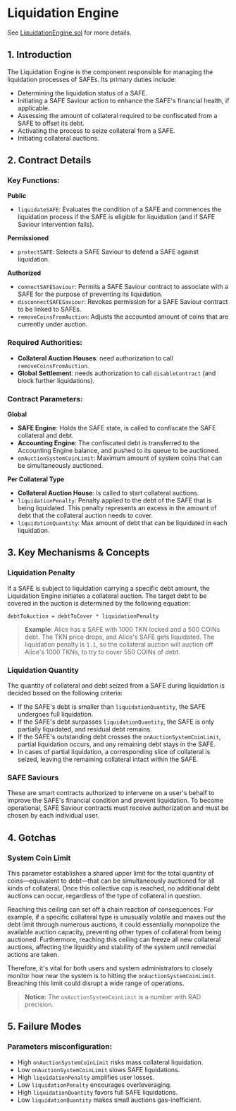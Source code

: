 # Liquidation Engine

See [LiquidationEngine.sol](/src/contracts/LiquidationEngine.sol/contract.LiquidationEngine.html) for more details.

## 1. Introduction

The Liquidation Engine is the component responsible for managing the liquidation processes of SAFEs. Its primary duties include:

- Determining the liquidation status of a SAFE.
- Initiating a SAFE Saviour action to enhance the SAFE's financial health, if applicable.
- Assessing the amount of collateral required to be confiscated from a SAFE to offset its debt.
- Activating the process to seize collateral from a SAFE.
- Initiating collateral auctions.

## 2. Contract Details

### Key Functions:

**Public**

- `liquidateSAFE`: Evaluates the condition of a SAFE and commences the liquidation process if the SAFE is eligible for liquidation (and if SAFE Saviour intervention fails).

**Permissioned**

- `protectSAFE`: Selects a SAFE Saviour to defend a SAFE against liquidation.

**Authorized**

- `connectSAFESaviour`: Permits a SAFE Saviour contract to associate with a SAFE for the purpose of preventing its liquidation.
- `disconnectSAFESaviour`: Revokes permission for a SAFE Saviour contract to be linked to SAFEs.
- `removeCoinsFromAuction`: Adjusts the accounted amount of coins that are currently under auction.

### Required Authorities:

- **Collateral Auction Houses**: need authorization to call `removeCoinsFromAuction`.
- **Global Settlement**: needs authorization to call `disableContract` (and block further liquidations).

### Contract Parameters:

**Global**

- **SAFE Engine**: Holds the SAFE state, is called to confiscate the SAFE collateral and debt.
- **Accounting Engine**: The confiscated debt is transferred to the Accounting Engine balance, and pushed to its queue to be auctioned.
- `onAuctionSystemCoinLimit`: Maximum amount of system coins that can be simultaneously auctioned.

**Per Collateral Type**

- **Collateral Auction House**: Is called to start collateral auctions.
- `liquidationPenalty`: Penalty applied to the debt of the SAFE that is being liquidated. This penalty represents an excess in the amount of debt that the collateral auction needs to cover.
- `liquidationQuantity`: Max amount of debt that can be liquidated in each liquidation.

## 3. Key Mechanisms & Concepts

### Liquidation Penalty

If a SAFE is subject to liquidation carrying a specific debt amount, the Liquidation Engine initiates a collateral auction. The target debt to be covered in the auction is determined by the following equation:

```
debtToAuction = debtToCover * liquidationPenalty
```

> **Example**: Alice has a SAFE with 1000 TKN locked and a 500 COINs debt. The TKN price drops, and Alice's SAFE gets liquidated. The liquidation penalty is `1.1`, so the collateral auction will auction off Alice's 1000 TKNs, to try to cover 550 COINs of debt.

### Liquidation Quantity

The quantity of collateral and debt seized from a SAFE during liquidation is decided based on the following criteria:

- If the SAFE's debt is smaller than `liquidationQuantity`, the SAFE undergoes full liquidation.
- If the SAFE's debt surpasses `liquidationQuantity`, the SAFE is only partially liquidated, and residual debt remains.
- If the SAFE's outstanding debt crosses the `onAuctionSystemCoinLimit`, partial liquidation occurs, and any remaining debt stays in the SAFE.
- In cases of partial liquidation, a corresponding slice of collateral is seized, leaving the remaining collateral intact within the SAFE.

### SAFE Saviours

These are smart contracts authorized to intervene on a user's behalf to improve the SAFE's financial condition and prevent liquidation. To become operational, SAFE Saviour contracts must receive authorization and must be chosen by each individual user.

## 4. Gotchas

### System Coin Limit

This parameter establishes a shared upper limit for the total quantity of coins—equivalent to debt—that can be simultaneously auctioned for all kinds of collateral. Once this collective cap is reached, no additional debt auctions can occur, regardless of the type of collateral in question.

Reaching this ceiling can set off a chain reaction of consequences. For example, if a specific collateral type is unusually volatile and maxes out the debt limit through numerous auctions, it could essentially monopolize the available auction capacity, preventing other types of collateral from being auctioned. Furthermore, reaching this ceiling can freeze all new collateral auctions, affecting the liquidity and stability of the system until remedial actions are taken.

Therefore, it's vital for both users and system administrators to closely monitor how near the system is to hitting the `onAuctionSystemCoinLimit`. Breaching this limit could disrupt a wide range of operations.

> **Notice**: The `onAuctionSystemCoinLimit` is a number with RAD precision.

## 5. Failure Modes

### Parameters misconfiguration:

- High `onAuctionSystemCoinLimit` risks mass collateral liquidation.
- Low `onAuctionSystemCoinLimit` slows SAFE liquidations.
- High `liquidationPenalty` amplifies user losses.
- Low `liquidationPenalty` encourages overleveraging.
- High `liquidationQuantity` favors full SAFE liquidations.
- Low `liquidationQuantity` makes small auctions gas-inefficient.
